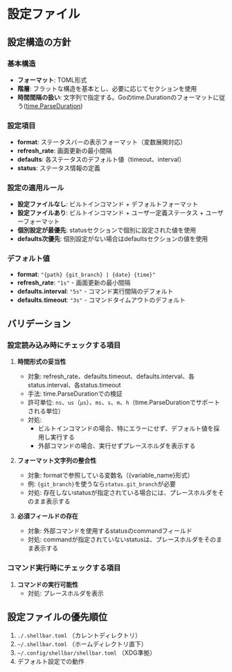 # 設定ファイル

## 設定構造の方針

### 基本構造

- **フォーマット**: TOML形式
- **階層**: フラットな構造を基本とし、必要に応じてセクションを使用
- **時間間隔の扱い**: 文字列で指定する。Goのtime.Durationのフォーマットに従う([time.ParseDuration](https://pkg.go.dev/time#ParseDuration))

### 設定項目

- **format**: ステータスバーの表示フォーマット（変数展開対応）
- **refresh_rate**: 画面更新の最小間隔
- **defaults**: 各ステータスのデフォルト値（timeout、interval）
- **status**: ステータス情報の定義


### 設定の適用ルール

- **設定ファイルなし**: ビルトインコマンド + デフォルトフォーマット
- **設定ファイルあり**: ビルトインコマンド + ユーザー定義ステータス + ユーザーフォーマット
- **個別設定が最優先**: statusセクションで個別に設定された値を使用
- **defaults次優先**: 個別設定がない場合はdefaultsセクションの値を使用

### デフォルト値

- **format**: `"{path} {git_branch} | {date} {time}"`
- **refresh_rate**: `"1s"` - 画面更新の最小間隔
- **defaults.interval**: `"5s"` - コマンド実行間隔のデフォルト
- **defaults.timeout**: `"3s"` - コマンドタイムアウトのデフォルト

## バリデーション

### 設定読み込み時にチェックする項目

1. **時間形式の妥当性**
   - 対象: refresh_rate、defaults.timeout、defaults.interval、各status.interval、各status.timeout
   - 手法: time.ParseDurationでの検証
   - 許可単位: `ns`、`us`（`µs`）、`ms`、`s`、`m`、`h`（time.ParseDurationでサポートされる単位）
   - 対処: 
     - ビルトインコマンドの場合、特にエラーにせず、デフォルト値を採用し実行する
     - 外部コマンドの場合、実行せずプレースホルダを表示する

2. **フォーマット文字列の整合性**
   - 対象: formatで参照している変数名（{variable_name}形式）
   - 例: `{git_branch}`を使うなら`status.git_branch`が必要
   - 対処: 存在しないstatusが指定されている場合には、プレースホルダをそのまま表示する

3. **必須フィールドの存在**
   - 対象: 外部コマンドを使用するstatusのcommandフィールド
   - 対処: commandが指定されていないstatusは、プレースホルダをそのまま表示する

### コマンド実行時にチェックする項目

1. **コマンドの実行可能性**
   - 対処: プレースホルダを表示

## 設定ファイルの優先順位

1. `./.shellbar.toml` （カレントディレクトリ）
2. `~/.shellbar.toml` （ホームディレクトリ直下）
3. `~/.config/shellbar/shellbar.toml` （XDG準拠）
4. デフォルト設定での動作


